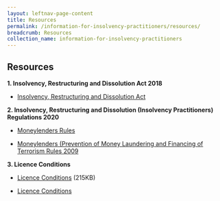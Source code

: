 ```yaml
---
layout: leftnav-page-content
title: Resources
permalink: /information-for-insolvency-practitioners/resources/
breadcrumb: Resources
collection_name: information-for-insolvency-practitioners
---
```


Resources
------
**1. Insolvency, Restructuring and Dissolution Act 2018**<br>

* <a href="https://sso.agc.gov.sg/Acts-Supp/40-2018/Published/20181107?DocDate=20181107" target="_blank">Insolvency, Restructuring and Dissolution Act</a>


**2. Insolvency, Restructuring and Dissolution (Insolvency Practitioners) Regulations 2020**<br>
* <a href="https://sso.agc.gov.sg/SL/MA2008-S72-2009?DocDate=20181116" target="_blank">Moneylenders Rules</a>

* <a href="https://sso.agc.gov.sg/SL/MA2008-S73-2009?DocDate=20150831" target="_blank">Moneylenders (Prevention of Money Laundering and Financing of Terrorism Rules 2009</a>


**3. Licence Conditions**<br>
* [Licence Conditions](/files/LicenceConditionswef29Mar2018.pdf) (215KB)</a>

* <a href="* [Licence Conditions](/files/LicenceConditionswef29Mar2018.pdf)" target="_blank">Licence Conditions</a>
